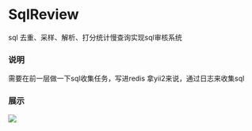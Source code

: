 # SqlReview
sql 去重、采样、解析、打分统计慢查询实现sql审核系统
### 说明
需要在前一层做一下sql收集任务，写进redis
拿yii2来说，通过日志来收集sql
### 展示
![](https://github.com/qieangel2013/yaf/blob/master/1.png)
